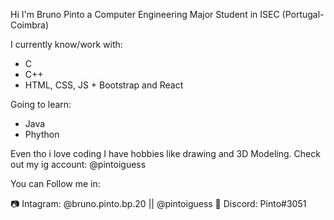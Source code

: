 Hi I'm Bruno Pinto a Computer Engineering Major Student in ISEC (Portugal- Coimbra)

I currently know/work with:
  - C
  - C++
  - HTML, CSS, JS + Bootstrap and React

Going to learn:
  - Java
  - Phython

Even tho i love coding I have hobbies like drawing and 3D Modeling. Check out my ig account: @pintoiguess

You can Follow me in:

📷 Intagram: @bruno.pinto.bp.20 || @pintoiguess
🤖 Discord: Pinto#3051
